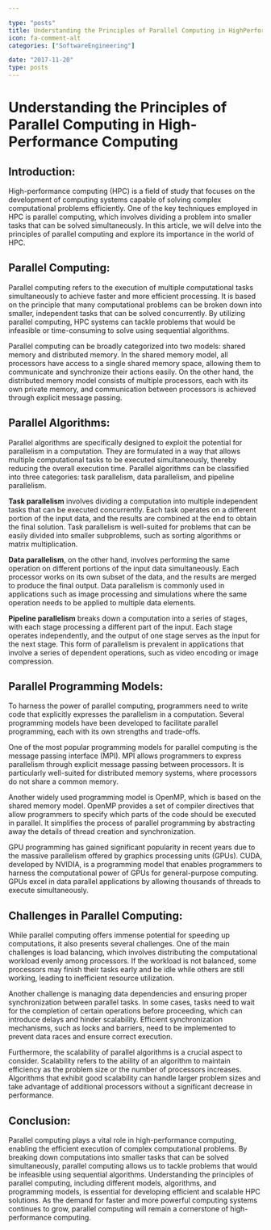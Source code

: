 ```yaml
---

type: "posts"
title: Understanding the Principles of Parallel Computing in HighPerformance Computing
icon: fa-comment-alt
categories: ["SoftwareEngineering"]

date: "2017-11-20"
type: posts
---
```





# Understanding the Principles of Parallel Computing in High-Performance Computing

## Introduction:
High-performance computing (HPC) is a field of study that focuses on the development of computing systems capable of solving complex computational problems efficiently. One of the key techniques employed in HPC is parallel computing, which involves dividing a problem into smaller tasks that can be solved simultaneously. In this article, we will delve into the principles of parallel computing and explore its importance in the world of HPC.

## Parallel Computing:
Parallel computing refers to the execution of multiple computational tasks simultaneously to achieve faster and more efficient processing. It is based on the principle that many computational problems can be broken down into smaller, independent tasks that can be solved concurrently. By utilizing parallel computing, HPC systems can tackle problems that would be infeasible or time-consuming to solve using sequential algorithms.

Parallel computing can be broadly categorized into two models: shared memory and distributed memory. In the shared memory model, all processors have access to a single shared memory space, allowing them to communicate and synchronize their actions easily. On the other hand, the distributed memory model consists of multiple processors, each with its own private memory, and communication between processors is achieved through explicit message passing.

## Parallel Algorithms:
Parallel algorithms are specifically designed to exploit the potential for parallelism in a computation. They are formulated in a way that allows multiple computational tasks to be executed simultaneously, thereby reducing the overall execution time. Parallel algorithms can be classified into three categories: task parallelism, data parallelism, and pipeline parallelism.

**Task parallelism** involves dividing a computation into multiple independent tasks that can be executed concurrently. Each task operates on a different portion of the input data, and the results are combined at the end to obtain the final solution. Task parallelism is well-suited for problems that can be easily divided into smaller subproblems, such as sorting algorithms or matrix multiplication.

**Data parallelism**, on the other hand, involves performing the same operation on different portions of the input data simultaneously. Each processor works on its own subset of the data, and the results are merged to produce the final output. Data parallelism is commonly used in applications such as image processing and simulations where the same operation needs to be applied to multiple data elements.

**Pipeline parallelism** breaks down a computation into a series of stages, with each stage processing a different part of the input. Each stage operates independently, and the output of one stage serves as the input for the next stage. This form of parallelism is prevalent in applications that involve a series of dependent operations, such as video encoding or image compression.

## Parallel Programming Models:
To harness the power of parallel computing, programmers need to write code that explicitly expresses the parallelism in a computation. Several programming models have been developed to facilitate parallel programming, each with its own strengths and trade-offs.

One of the most popular programming models for parallel computing is the message passing interface (MPI). MPI allows programmers to express parallelism through explicit message passing between processors. It is particularly well-suited for distributed memory systems, where processors do not share a common memory.

Another widely used programming model is OpenMP, which is based on the shared memory model. OpenMP provides a set of compiler directives that allow programmers to specify which parts of the code should be executed in parallel. It simplifies the process of parallel programming by abstracting away the details of thread creation and synchronization.

GPU programming has gained significant popularity in recent years due to the massive parallelism offered by graphics processing units (GPUs). CUDA, developed by NVIDIA, is a programming model that enables programmers to harness the computational power of GPUs for general-purpose computing. GPUs excel in data parallel applications by allowing thousands of threads to execute simultaneously.

## Challenges in Parallel Computing:
While parallel computing offers immense potential for speeding up computations, it also presents several challenges. One of the main challenges is load balancing, which involves distributing the computational workload evenly among processors. If the workload is not balanced, some processors may finish their tasks early and be idle while others are still working, leading to inefficient resource utilization.

Another challenge is managing data dependencies and ensuring proper synchronization between parallel tasks. In some cases, tasks need to wait for the completion of certain operations before proceeding, which can introduce delays and hinder scalability. Efficient synchronization mechanisms, such as locks and barriers, need to be implemented to prevent data races and ensure correct execution.

Furthermore, the scalability of parallel algorithms is a crucial aspect to consider. Scalability refers to the ability of an algorithm to maintain efficiency as the problem size or the number of processors increases. Algorithms that exhibit good scalability can handle larger problem sizes and take advantage of additional processors without a significant decrease in performance.

## Conclusion:
Parallel computing plays a vital role in high-performance computing, enabling the efficient execution of complex computational problems. By breaking down computations into smaller tasks that can be solved simultaneously, parallel computing allows us to tackle problems that would be infeasible using sequential algorithms. Understanding the principles of parallel computing, including different models, algorithms, and programming models, is essential for developing efficient and scalable HPC solutions. As the demand for faster and more powerful computing systems continues to grow, parallel computing will remain a cornerstone of high-performance computing.